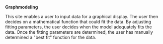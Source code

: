 <b>Graphmodeling</b>

This site enables a user to input data for a graphical display. The user then decides on a mathematical function that could fit the data. By adjusting fitting parameters, the user decides when the model adequately fits the data. Once the fitting parameters are determined, the user has manually determined a "best fit" function for the data.
